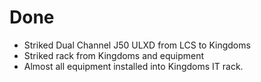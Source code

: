 # Done

- Striked Dual Channel J50 ULXD from LCS to Kingdoms
- Striked rack from Kingdoms and equipment
- Almost all equipment installed into Kingdoms IT rack.
